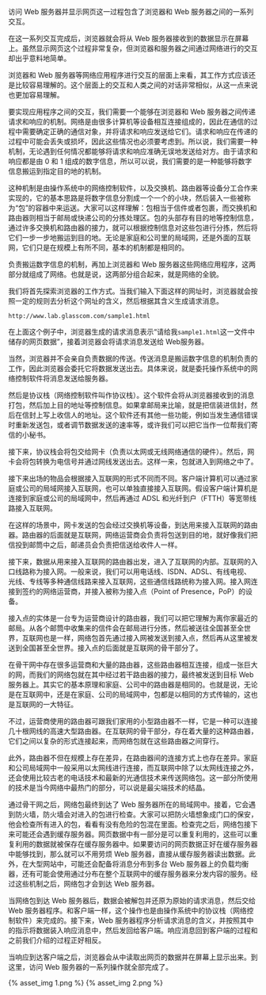 


访问 Web 服务器并显示网页这一过程包含了浏览器和 Web 服务器之间的一系列交互。

在这一系列交互完成后，浏览器就会将从 Web 服务器接收到的数据显示在屏幕上。虽然显示网页这个过程非常复杂，但浏览器和服务器之间通过网络进行的交互却出乎意料地简单。

浏览器和 Web 服务器等网络应用程序进行交互的层面上来看，其工作方式应该还是比较容易理解的。这个层面上的交互和人类之间的对话非常相似，从这一点来说也更加容易理解。

要实现应用程序之间的交互，我们需要一个能够在浏览器和 Web 服务器之间传递请求和响应的机制。网络是由很多计算机等设备相互连接组成的，因此在通信的过程中需要确定正确的通信对象，并将请求和响应发送给它们。请求和响应在传递的过程中可能会丢失或损坏，因此这些情况也必须要考虑到。所以说，我们需要一种机制，无论遇到任何情况都能够将请求和响应准确无误地发送给对方。由于请求和响应都是由 0 和 1 组成的数字信息，所以可以说，我们需要的是一种能够将数字信息搬运到指定目的地的机制。

这种机制是由操作系统中的网络控制软件，以及交换机、路由器等设备分工合作来实现的，它的基本思路是将数字信息分割成一个一个的小块，然后装入一些被称为“包”的容器中来运送。大家可以这样理解：包相当于信件或者包裹，而交换机和路由器则相当于邮局或快递公司的分拣处理区。包的头部存有目的地等控制信息，通过许多交换机和路由器的接力，就可以根据控制信息对这些包进行分拣，然后将它们一步一步地搬运到目的地。无论是家庭和公司里的局域网，还是外面的互联网，它们只是在规模上有所不同，基本的机制都是相同的。

负责搬运数字信息的机制，再加上浏览器和 Web 服务器这些网络应用程序，这两部分就组成了网络。也就是说，这两部分组合起来，就是网络的全貌。

我们将首先探索浏览器的工作方式。当我们输入下面这样的网址时，浏览器就会按照一定的规则去分析这个网址的含义，然后根据其含义生成请求消息。
```
http://www.lab.glasscom.com/sample1.html
```
在上面这个例子中，浏览器生成的请求消息表示“请给我`sample1.html`这一文件中储存的网页数据”，接着浏览器会将请求消息发送给 Web服务器。

当然，浏览器并不会亲自负责数据的传送。传送消息是搬运数字信息的机制负责的工作，因此浏览器会委托它将数据发送出去。具体来说，就是委托操作系统中的网络控制软件将消息发送给服务器。

然后是协议栈（网络控制软件叫作协议栈）。这个软件会将从浏览器接收到的消息打包，然后加上目的地址等控制信息。如果拿邮局来比喻，就是把信装进信封，然后在信封上写上收信人的地址。这个软件还有其他一些功能，例如当发生通信错误时重新发送包，或者调节数据发送的速率等，或许我们可以把它当作一位帮我们寄信的小秘书。

接下来，协议栈会将包交给网卡（负责以太网或无线网络通信的硬件）。然后，网卡会将包转换为电信号并通过网线发送出去。这样一来，包就进入到网络之中了。

接下来出场的物品会根据接入互联网的形式不同而不同。客户端计算机可以通过家庭或公司的局域网接入互联网，也可以单独直接接入互联网。假设客户端计算机是连接到家庭或公司的局域网中，然后再通过 ADSL 和光纤到户（FTTH）等宽带线路接入互联网。

在这样的场景中，网卡发送的包会经过交换机等设备，到达用来接入互联网的路由器。路由器的后面就是互联网，网络运营商会负责将包送到目的地，就好像我们把信投到邮筒中之后，邮递员会负责把信送给收件人一样。

接下来，数据从用来接入互联网的路由器出发，进入了互联网的内部。互联网的入口线路称为接入网。一般来说，我们可以用电话线、ISDN、ADSL、有线电视、光线、专线等多种通信线路来接入互联网，这些通信线路统称为接入网。接入网连接到签约的网络运营商，并接入被称为接入点（Point of Presence，PoP）的设备。

接入点的实体是一台专为运营商设计的路由器，我们可以把它理解为离你家最近的邮局。从各个邮筒中收集来的信件会在邮局进行分拣，然后被送往全国甚至全世界，互联网也是一样，网络包首先通过接入网被发送到接入点，然后再从这里被发送到全国甚至全世界。接入点的后面就是互联网的骨干部分了。

在骨干网中存在很多运营商和大量的路由器，这些路由器相互连接，组成一张巨大的网，而我们的网络包就在其中经过若干路由器的接力，最终被发送到目标 Web 服务器上。其实它的基本原理和家庭、公司中的路由器是相同的。也就是说，无论是在互联网中，还是在家庭、公司的局域网中，包都是以相同的方式传输的，这也是互联网的一大特征。

不过，运营商使用的路由器可跟我们家用的小型路由器不一样，它是一种可以连接几十根网线的高速大型路由器。在互联网的骨干部分，存在着大量的这种路由器，它们之间以复杂的形式连接起来，而网络包就在这些路由器之间穿行。

此外，路由器不但在规模上存在差异，在路由器间的连接方式上也存在差异。家庭和公司局域网中一般采用以太网线进行连接，而互联网中除了以太网线连接之外，还会使用比较古老的电话技术和最新的光通信技术来传送网络包。这一部分所使用的技术是当今网络中最热门的部分，可以说是最尖端技术的结晶。

通过骨干网之后，网络包最终到达了 Web 服务器所在的局域网中。接着，它会遇到防火墙，防火墙会对进入的包进行检查。大家可以把防火墙想象成门口的保安，他会检查所有进入的包，看看有没有危险的包混在里面。检查完之后，网络包接下来可能还会遇到缓存服务器。网页数据中有一部分是可以重复利用的，这些可以重复利用的数据就被保存在缓存服务器中。如果要访问的网页数据正好在缓存服务器中能够找到，那么就可以不用劳烦 Web 服务器，直接从缓存服务器读出数据。此外，在大型网站中，可能还会配备将消息分布到多台 Web 服务器上的负载均衡器，还有可能会使用通过分布在整个互联网中的缓存服务器来分发内容的服务。经过这些机制之后，网络包才会到达 Web 服务器。

当网络包到达 Web 服务器后，数据会被解包并还原为原始的请求消息，然后交给 Web 服务器程序。和客户端一样，这个操作也是由操作系统中的协议栈（网络控制软件）来完成的。接下来，Web 服务器程序分析请求消息的含义，并按照其中的指示将数据装入响应消息中，然后发回给客户端。响应消息回到客户端的过程和之前我们介绍的过程正好相反。

当响应到达客户端之后，浏览器会从中读取出网页的数据并在屏幕上显示出来。到这里，访问 Web 服务器的一系列操作就全部完成了。

{% asset_img 1.png %}
{% asset_img 2.png %}